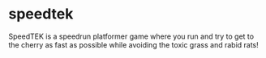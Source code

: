 # speedtek
SpeedTEK is a speedrun platformer game where you run and try to get to the cherry as fast as possible while avoiding the toxic grass and rabid rats!
